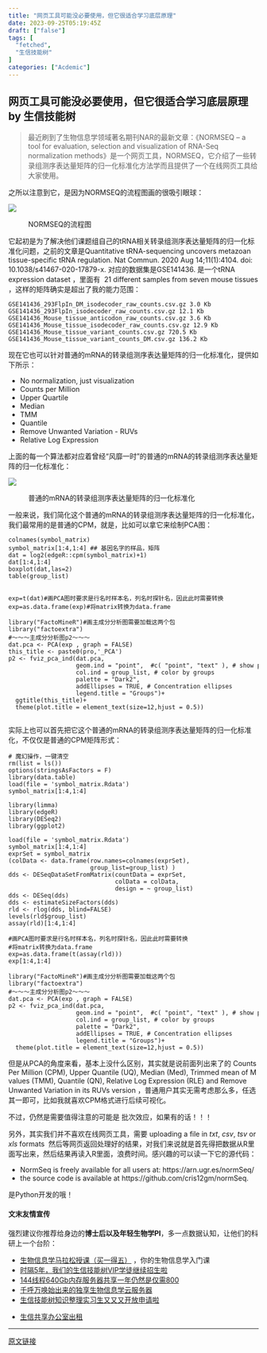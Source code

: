 ```yaml
---
title: "网页工具可能没必要使用，但它很适合学习底层原理"
date: 2023-09-25T05:19:45Z
draft: ["false"]
tags: [
  "fetched",
  "生信技能树"
]
categories: ["Acdemic"]
---
```

网页工具可能没必要使用，但它很适合学习底层原理 by 生信技能树
------
<div><section data-tool="mdnice编辑器" data-website="https://www.mdnice.com"><blockquote data-tool="mdnice编辑器"><p>最近刷到了生物信息学领域著名期刊NAR的最新文章：《NORMSEQ – a tool for evaluation, selection and visualization of RNA-Seq normalization methods》是一个网页工具，NORMSEQ，它介绍了一些转录组测序表达量矩阵的归一化标准化方法学而且提供了一个在线网页工具给大家使用。</p></blockquote><p data-tool="mdnice编辑器">之所以注意到它，是因为NORMSEQ的流程图画的很吸引眼球：</p><p><img data-galleryid="" data-ratio="0.6083333333333333" data-s="300,640" data-src="https://mmbiz.qpic.cn/mmbiz_png/cZNhZQ6j4wzu034pWOcntWVGsiaa2du85BKL4TQlos6BuZMCIexOv4ROamn43wPK20dsxrtBSeXFy3LKiciat6Dgw/640?wx_fmt=png" data-type="png" data-w="1080" src="https://mmbiz.qpic.cn/mmbiz_png/cZNhZQ6j4wzu034pWOcntWVGsiaa2du85BKL4TQlos6BuZMCIexOv4ROamn43wPK20dsxrtBSeXFy3LKiciat6Dgw/640?wx_fmt=png"></p><figure data-tool="mdnice编辑器"><figcaption>NORMSEQ的流程图</figcaption></figure><p data-tool="mdnice编辑器">它起初是为了解决他们课题组自己的tRNA相关转录组测序表达量矩阵的归一化标准化问题，之前的文章是Quantitative tRNA-sequencing uncovers metazoan tissue-specific tRNA regulation. Nat Commun. 2020 Aug 14;11(1):4104. doi: 10.1038/s41467-020-17879-x. 对应的数据集是GSE141436. 是一个tRNA expression dataset ，里面有  21 different samples from seven mouse tissues ，这样的矩阵确实是超出了我的能力范围：</p><pre data-tool="mdnice编辑器"><span></span><code>GSE141436_293FlpIn_DM_isodecoder_raw_counts.csv.gz 3.0 Kb <br>GSE141436_293FlpIn_isodecoder_raw_counts.csv.gz 12.1 Kb <br>GSE141436_Mouse_tissue_anticodon_raw_counts.csv.gz 3.6 Kb <br>GSE141436_Mouse_tissue_isodecoder_raw_counts.csv.gz 12.9 Kb <br>GSE141436_Mouse_tissue_variant_counts.csv.gz 720.5 Kb <br>GSE141436_Mouse_tissue_variant_counts_DM.csv.gz 136.2 Kb <br></code></pre><p data-tool="mdnice编辑器">现在它也可以针对普通的mRNA的转录组测序表达量矩阵的归一化标准化，提供如下所示：</p><ul data-tool="mdnice编辑器"><li><section>No normalization, just visualization</section></li><li><section>Counts per Million</section></li><li><section>Upper Quartile</section></li><li><section>Median</section></li><li><section>TMM</section></li><li><section>Quantile</section></li><li><section>Remove Unwanted Variation - RUVs</section></li><li><section>Relative Log Expression</section></li></ul><p data-tool="mdnice编辑器">上面的每一个算法都对应着曾经“风靡一时”的普通的mRNA的转录组测序表达量矩阵的归一化标准化：</p><p><img data-galleryid="" data-ratio="0.9564814814814815" data-s="300,640" data-src="https://mmbiz.qpic.cn/mmbiz_png/cZNhZQ6j4wzu034pWOcntWVGsiaa2du85UOIOcIM0kqlSSib1P90uB6VwtQcGlqHqibCNR9sxksiaDOeicibn8HEDTLw/640?wx_fmt=png" data-type="png" data-w="1080" src="https://mmbiz.qpic.cn/mmbiz_png/cZNhZQ6j4wzu034pWOcntWVGsiaa2du85UOIOcIM0kqlSSib1P90uB6VwtQcGlqHqibCNR9sxksiaDOeicibn8HEDTLw/640?wx_fmt=png"></p><figure data-tool="mdnice编辑器"><figcaption>普通的mRNA的转录组测序表达量矩阵的归一化标准化</figcaption></figure><p data-tool="mdnice编辑器">一般来说，我们简化这个普通的mRNA的转录组测序表达量矩阵的归一化标准化，我们最常用的是普通的CPM，就是，比如可以拿它来绘制PCA图：</p><pre data-tool="mdnice编辑器"><span></span><code>colnames(symbol_matrix)<br>symbol_matrix[<span>1</span>:<span>4</span>,<span>1</span>:<span>4</span>] <span>## 基因名字的样品，矩阵</span><br>dat = log2(edgeR::cpm(symbol_matrix)+<span>1</span>)<br>dat[<span>1</span>:<span>4</span>,<span>1</span>:<span>4</span>]<br>boxplot(dat,las=<span>2</span>)<br>table(group_list)<br><br><br>exp=t(dat)<span>#画PCA图时要求是行名时样本名，列名时探针名，因此此时需要转换</span><br>exp=as.data.frame(exp)<span>#将matrix转换为data.frame </span><br><br><span>library</span>(<span>"FactoMineR"</span>)<span>#画主成分分析图需要加载这两个包</span><br><span>library</span>(<span>"factoextra"</span>)  <br><span>#～～～主成分分析图p2～～～</span><br>dat.pca &lt;- PCA(exp , graph = <span>FALSE</span>)<br>this_title &lt;- paste0(pro,<span>'_PCA'</span>)<br>p2 &lt;- fviz_pca_ind(dat.pca,<br>                   geom.ind = <span>"point"</span>,  <span>#c( "point", "text" ), # show points only (nbut not "text")</span><br>                   col.ind = group_list, <span># color by groups</span><br>                   palette = <span>"Dark2"</span>,<br>                   addEllipses = <span>TRUE</span>, <span># Concentration ellipses</span><br>                   legend.title = <span>"Groups"</span>)+<br>  ggtitle(this_title)+ <br>  theme(plot.title = element_text(size=<span>12</span>,hjust = <span>0.5</span>))<br><br></code></pre><p data-tool="mdnice编辑器">实际上也可以首先把它这个普通的mRNA的转录组测序表达量矩阵的归一化标准化，不仅仅是普通的CPM矩阵形式：</p><pre data-tool="mdnice编辑器"><span></span><code><span># 魔幻操作，一键清空</span><br>rm(list = ls()) <br>options(stringsAsFactors = <span>F</span>)<br><span>library</span>(data.table)<br>load(file = <span>'symbol_matrix.Rdata'</span>)<br>symbol_matrix[<span>1</span>:<span>4</span>,<span>1</span>:<span>4</span>]<br><br><span>library</span>(limma)<br><span>library</span>(edgeR)<br><span>library</span>(DESeq2)<br><span>library</span>(ggplot2)<br><br>load(file = <span>'symbol_matrix.Rdata'</span>) <br>symbol_matrix[<span>1</span>:<span>4</span>,<span>1</span>:<span>4</span>]<br>exprSet = symbol_matrix <br>(colData &lt;- data.frame(row.names=colnames(exprSet), <br>                       group_list=group_list) )<br>dds &lt;- DESeqDataSetFromMatrix(countData = exprSet,<br>                              colData = colData,<br>                              design = ~ group_list)<br>dds &lt;- DESeq(dds) <br>dds &lt;- estimateSizeFactors(dds)<br>rld &lt;- rlog(dds, blind=<span>FALSE</span>)<br>levels(rld$group_list) <br>assay(rld)[<span>1</span>:<span>4</span>,<span>1</span>:<span>4</span>] <br><br><span>#画PCA图时要求是行名时样本名，列名时探针名，因此此时需要转换</span><br><span>#将matrix转换为data.frame </span><br>exp=as.data.frame(t(assay(rld)))<br>exp[<span>1</span>:<span>4</span>,<span>1</span>:<span>4</span>]<br><br><span>library</span>(<span>"FactoMineR"</span>)<span>#画主成分分析图需要加载这两个包</span><br><span>library</span>(<span>"factoextra"</span>)  <br><span>#～～～主成分分析图p2～～～</span><br>dat.pca &lt;- PCA(exp , graph = <span>FALSE</span>) <br>p2 &lt;- fviz_pca_ind(dat.pca,<br>                   geom.ind = <span>"point"</span>,  <span>#c( "point", "text" ), # show points only (nbut not "text")</span><br>                   col.ind = group_list, <span># color by groups</span><br>                   palette = <span>"Dark2"</span>,<br>                   addEllipses = <span>TRUE</span>, <span># Concentration ellipses</span><br>                   legend.title = <span>"Groups"</span>)+ <br>  theme(plot.title = element_text(size=<span>12</span>,hjust = <span>0.5</span>)) <br></code></pre><p data-tool="mdnice编辑器">但是从PCA的角度来看，基本上没什么区别，其实就是说前面列出来了的 Counts Per Million (CPM), Upper Quantile (UQ), Median (Med), Trimmed mean of M values (TMM), Quantile (QN), Relative Log Expression (RLE) and Remove Unwanted Variation in its RUVs version ，普通用户其实无需考虑那么多，任选其一即可，比如我就喜欢CPM格式进行后续可视化。</p><p data-tool="mdnice编辑器">不过，仍然是需要值得注意的可能是 批次效应，如果有的话！！！</p><p data-tool="mdnice编辑器">另外，其实我们并不喜欢在线网页工具，需要 uploading a file in <em>txt</em>, <em>csv</em>, <em>tsv</em> or <em>xls</em> formats  然后等网页返回处理好的结果，对我们来说就是首先得把数据从R里面写出来，然后结果再读入R里面，浪费时间。感兴趣的可以读一下它的源代码：</p><ul data-tool="mdnice编辑器"><li><section>NormSeq is freely available for all users at: https://arn.ugr.es/normSeq/</section></li><li><section>the source code is available at https://github.com/cris12gm/normSeq.</section></li></ul><p data-tool="mdnice编辑器">是Python开发的哦！</p></section><h4 data-tool="mdnice编辑器">文末友情宣传</h4><p data-tool="mdnice编辑器">强烈建议你推荐给身边的<strong>博士后以及年轻生物学PI</strong>，多一点数据认知，让他们的科研上一个台阶：</p><ul data-tool="mdnice编辑器"><li><section><a target="_blank" href="http://mp.weixin.qq.com/s?__biz=MzAxMDkxODM1Ng==&amp;mid=2247524930&amp;idx=5&amp;sn=19d5eb52cbba6389c6238cd7943d96c7&amp;chksm=9b4b22f9ac3cabefa5c0436a6e723c3ad447fd67bdd2f9d500043220c5e97e6934b6015977e3&amp;scene=21#wechat_redirect" textvalue="生物信息学马拉松授课（买一得‍五）" linktype="text" imgurl="" imgdata="null" data-itemshowtype="0" tab="innerlink" data-linktype="2">生物信息学马拉松授课（买一得五）</a> ，你的生物信息学入门课</section></li><li><section><a target="_blank" href="http://mp.weixin.qq.com/s?__biz=MzAxMDkxODM1Ng==&amp;mid=2247524148&amp;idx=1&amp;sn=7806da6feb41a36493c519c1cfc1d3ac&amp;chksm=9b4bdf8fac3c569960369602f1ef26639cb366b250f233b2297d1f059471c0458335bfc0b829&amp;scene=21#wechat_redirect" textvalue="时隔5年，我们的生信技能树VIP学徒继续招生啦" linktype="text" imgurl="" imgdata="null" data-itemshowtype="0" tab="innerlink" data-linktype="2" hasload="1">时隔5年，我们的生信技能树VIP学徒继续招生啦</a><br></section></li><li><section><a target="_blank" href="http://mp.weixin.qq.com/s?__biz=MzAxMDkxODM1Ng==&amp;mid=2247522831&amp;idx=2&amp;sn=1744efdf428465425a145ff3a982198b&amp;chksm=9b4bdab4ac3c53a28fbecbbff4f254f470b54a7a20468bb753b295b930315e1ec45bcbabc10b&amp;scene=21#wechat_redirect" textvalue="144线程640Gb内存服务器共享一年‍仍然是仅需800" linktype="text" imgurl="" imgdata="null" data-itemshowtype="0" tab="innerlink" data-linktype="2" hasload="1">144线程640Gb内存服务器共享一年仍然是仅需800</a></section></li><li><section><a target="_blank" href="http://mp.weixin.qq.com/s?__biz=MzAxMDkxODM1Ng==&amp;mid=2247519765&amp;idx=1&amp;sn=ce5a8c8182f854c88043059f8c2cb9ff&amp;chksm=9b4bceaeac3c47b88c19941d43dbb1401f3a92206481a0afc41159927868199643f795d62a7e&amp;scene=21#wechat_redirect" textvalue="千呼万唤始出来的独享生物信息学云服务器" linktype="text" imgurl="" imgdata="null" data-itemshowtype="0" tab="innerlink" data-linktype="2" hasload="1">千呼万唤始出来的独享生物信息学云服务器</a></section></li><li><section><a target="_blank" href="http://mp.weixin.qq.com/s?__biz=MzAxMDkxODM1Ng==&amp;mid=2247519765&amp;idx=1&amp;sn=ce5a8c8182f854c88043059f8c2cb9ff&amp;chksm=9b4bceaeac3c47b88c19941d43dbb1401f3a92206481a0afc41159927868199643f795d62a7e&amp;scene=21#wechat_redirect" textvalue="千呼万唤始出来的独享生物信息学云服务器" linktype="text" imgurl="" imgdata="null" data-itemshowtype="0" tab="innerlink" data-linktype="2" hasload="1"></a><a target="_blank" href="http://mp.weixin.qq.com/s?__biz=MzAxMDkxODM1Ng==&amp;mid=2247524275&amp;idx=1&amp;sn=fa592ee29f636f34387491d0fceadd8e&amp;chksm=9b4bdf08ac3c561e0881974b3817beb0a0e514dc1a8df4c34c2b6653da6fa78e09acb03c70c2&amp;scene=21#wechat_redirect" textvalue="生信技能树知识整理实习生又又又开放申请啦" linktype="text" imgurl="" imgdata="null" data-itemshowtype="0" tab="innerlink" data-linktype="2" hasload="1">生信技能树知识整理实习生又又又开放申请啦</a></section></li><li><p><a target="_blank" href="http://mp.weixin.qq.com/s?__biz=MzAxMDkxODM1Ng==&amp;mid=2247524432&amp;idx=1&amp;sn=5b33b0c6807a9e6939c332c58fabff89&amp;chksm=9b4b20ebac3ca9fdb3d8bfaf2bef5552f64eb70e7fae557cc7197fb1a23b3e8bc31b585bf829&amp;scene=21#wechat_redirect" textvalue="生信共享办公室出租" linktype="text" imgurl="" imgdata="null" data-itemshowtype="0" tab="innerlink" data-linktype="2" hasload="1">生信共享办公室出租</a></p></li></ul><p><mp-style-type data-value="3"></mp-style-type></p></div>  
<hr>
<a href="https://mp.weixin.qq.com/s/PEzFXnRZ60gmiRtXqv-zuQ",target="_blank" rel="noopener noreferrer">原文链接</a>
